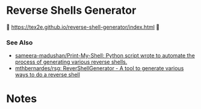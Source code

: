 
# Reverse Shells Generator

:shell: https://tex2e.github.io/reverse-shell-generator/index.html :shell:


### See Also

- [sameera-madushan/Print-My-Shell: Python script wrote to automate the process of generating various reverse shells.](https://github.com/sameera-madushan/Print-My-Shell)
- [mthbernardes/rsg: ReverShellGenerator - A tool to generate various ways to do a reverse shell](https://github.com/mthbernardes/rsg)
# Notes

